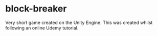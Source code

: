 # block-breaker
Very short game created on the Unity Engine. This was created whilst following an online Udemy tutorial.
